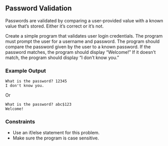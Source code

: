 ## Password Validation

Passwords are validated by comparing a user-provided value with a known value that’s stored. Either it’s correct or it’s not.

Create a simple program that validates user login credentials. The program must prompt the user for a username and password. The program should compare the password given by the user to a known password. If the password matches, the program should display “Welcome!” If it doesn’t match, the program should display “I don’t know you.”

### Example Output

```
What is the password? 12345
I don't know you.
```

Or

```
What is the password? abc$123
Welcome!
```

### Constraints
* Use an if/else statement for this problem.
* Make sure the program is case sensitive.
